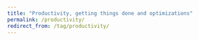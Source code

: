 ```yaml
---
title: "Productivity, getting things done and optimizations"
permalink: /productivity/
redirect_from: /tag/productivity/
---
```

